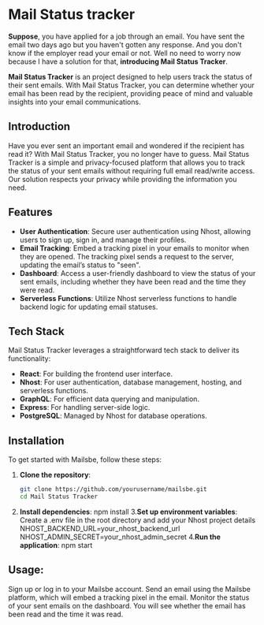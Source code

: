 # Mail Status tracker

**Suppose**, you have applied for a job through an email. You have sent the email two days ago but you haven't gotten any response. And you don't know if the employer read your email or not. Well no need to worry now because I have a solution for that, **introducing Mail Status Tracker**.

**Mail Status Tracker** is an  project designed to help users track the status of their sent emails. With Mail Status Tracker, you can determine whether your email has been read by the recipient, providing peace of mind and valuable insights into your email communications.

## Introduction

Have you ever sent an important email and wondered if the recipient has read it? With Mail Status Tracker, you no longer have to guess. Mail Status Tracker is a simple and privacy-focused platform that allows you to track the status of your sent emails without requiring full email read/write access. Our solution respects your privacy while providing the information you need.

## Features

- **User Authentication**: Secure user authentication using Nhost, allowing users to sign up, sign in, and manage their profiles.
- **Email Tracking**: Embed a tracking pixel in your emails to monitor when they are opened. The tracking pixel sends a request to the server, updating the email’s status to "seen".
- **Dashboard**: Access a user-friendly dashboard to view the status of your sent emails, including whether they have been read and the time they were read.
- **Serverless Functions**: Utilize Nhost serverless functions to handle backend logic for updating email statuses.

## Tech Stack

Mail Status Tracker leverages a straightforward tech stack to deliver its functionality:

- **React**: For building the frontend user interface.
- **Nhost**: For user authentication, database management, hosting, and serverless functions.
- **GraphQL**: For efficient data querying and manipulation.
- **Express**: For handling server-side logic.
- **PostgreSQL**: Managed by Nhost for database operations.

## Installation

To get started with Mailsbe, follow these steps:

1. **Clone the repository**:
   ```bash
   git clone https://github.com/yourusername/mailsbe.git
   cd Mail Status Tracker

2. **Install dependencies**:
      npm install
3.**Set up environment variables**:
   Create a .env file in the root directory and add your Nhost project details
    NHOST_BACKEND_URL=your_nhost_backend_url
    NHOST_ADMIN_SECRET=your_nhost_admin_secret
4.**Run the application**:
   npm start
## Usage:
Sign up or log in to your Mailsbe account.
Send an email using the Mailsbe platform, which will embed a tracking pixel in the email.
Monitor the status of your sent emails on the dashboard. You will see whether the email has been read and the time it was read.
